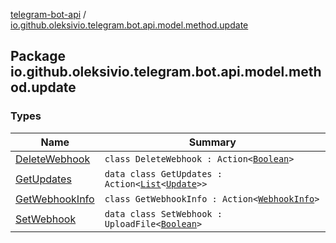[telegram-bot-api](../index.md) / [io.github.oleksivio.telegram.bot.api.model.method.update](./index.md)

## Package io.github.oleksivio.telegram.bot.api.model.method.update

### Types

| Name | Summary |
|---|---|
| [DeleteWebhook](-delete-webhook/index.md) | `class DeleteWebhook : Action<`[`Boolean`](https://kotlinlang.org/api/latest/jvm/stdlib/kotlin/-boolean/index.html)`>` |
| [GetUpdates](-get-updates/index.md) | `data class GetUpdates : Action<`[`List`](https://kotlinlang.org/api/latest/jvm/stdlib/kotlin.collections/-list/index.html)`<`[`Update`](../io.github.oleksivio.telegram.bot.api.model.objects/-update/index.md)`>>` |
| [GetWebhookInfo](-get-webhook-info/index.md) | `class GetWebhookInfo : Action<`[`WebhookInfo`](../io.github.oleksivio.telegram.bot.api.model.objects/-webhook-info/index.md)`>` |
| [SetWebhook](-set-webhook/index.md) | `data class SetWebhook : UploadFile<`[`Boolean`](https://kotlinlang.org/api/latest/jvm/stdlib/kotlin/-boolean/index.html)`>` |
